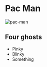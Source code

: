 # Pac Man

![pac-man](https://cdn.pixabay.com/photo/2013/07/12/16/57/pacman-151558_960_720.png)

## Four ghosts
* Pinky
* Blinky
* Something
